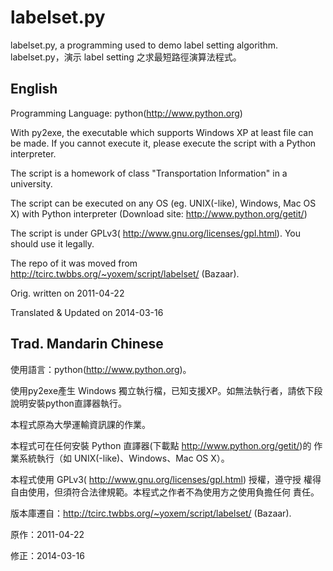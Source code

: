 labelset.py
===========

labelset.py, a programming used to demo label setting algorithm.
labelset.py，演示 label setting 之求最短路徑演算法程式。

English 
----------
Programming Language: python(http://www.python.org)

With py2exe, the executable which supports Windows XP at least file can be made.
If you cannot execute it, please execute the script with a Python interpreter.

The script is a homework of class "Transportation Information" in a university.

The script can be executed on any OS (eg. UNIX(-like), Windows, Mac OS X) with
Python interpreter (Download site: http://www.python.org/getit/)

The script is under GPLv3( http://www.gnu.org/licenses/gpl.html). You should 
use it legally.

The repo of it was moved from http://tcirc.twbbs.org/~yoxem/script/labelset/ (Bazaar).

Orig. written on 2011-04-22

Translated & Updated on 2014-03-16

Trad. Mandarin Chinese
------------------------

使用語言：python(http://www.python.org)。

使用py2exe產生 Windows 獨立執行檔，已知支援XP。如無法執行者，請依下段
說明安裝python直譯器執行。

本程式原為大學運輸資訊課的作業。

本程式可在任何安裝 Python 直譯器(下載點 http://www.python.org/getit/)的
作業系統執行（如 UNIX(-like)、Windows、Mac OS X）。

本程式使用 GPLv3( http://www.gnu.org/licenses/gpl.html) 授權，遵守授
權得自由使用，但須符合法律規範。本程式之作者不為使用方之使用負擔任何
責任。

版本庫遷自：http://tcirc.twbbs.org/~yoxem/script/labelset/ (Bazaar).

原作：2011-04-22

修正：2014-03-16
